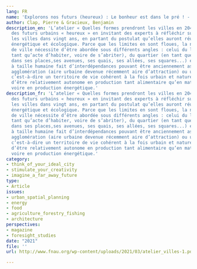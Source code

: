 ```yaml
---
lang: FR
name: 'Explorons nos futurs (heureux) : Le bonheur est dans le pré ! - Atelier'
author: Clap, Pierre & Gracieux, Benjamin
description_en: 'L’atelier « Quelles formes prendront les villes en 2040 » a imaginé
  des futurs urbains « heureux » en invitant des experts à réfléchir sur ce que seront
  les villes dans vingt ans, en partant du postulat qu’elles auront réussi leurs transitions
  énergétique et écologique. Parce que les limites en sont floues, la notion même
  de ville nécessite d’être abordée sous différents angles : celui du logement (en
  tant qu’acte d’habiter, voire de s’abriter), du quartier (en tant que lieu du vivre-ensemble,
  dans ses places,ses avenues, ses quais, ses allées, ses squares...) et du territoire
  à taille humaine fait d’interdépendances pouvant être anciennement assimilé à une
  agglomération (aire urbaine devenue récemment aire d’attraction) ou une bio-région,
  c’est-à-dire un territoire de vie cohérent à la fois urbain et naturel permettant
  d’être relativement autonome en production tant alimentaire qu’en matériaux de construction,
  voire en production énergétique.'
description_fr: 'L’atelier « Quelles formes prendront les villes en 2040 » a imaginé
  des futurs urbains « heureux » en invitant des experts à réfléchir sur ce que seront
  les villes dans vingt ans, en partant du postulat qu’elles auront réussi leurs transitions
  énergétique et écologique. Parce que les limites en sont floues, la notion même
  de ville nécessite d’être abordée sous différents angles : celui du logement (en
  tant qu’acte d’habiter, voire de s’abriter), du quartier (en tant que lieu du vivre-ensemble,
  dans ses places,ses avenues, ses quais, ses allées, ses squares...) et du territoire
  à taille humaine fait d’interdépendances pouvant être anciennement assimilé à une
  agglomération (aire urbaine devenue récemment aire d’attraction) ou une bio-région,
  c’est-à-dire un territoire de vie cohérent à la fois urbain et naturel permettant
  d’être relativement autonome en production tant alimentaire qu’en matériaux de construction,
  voire en production énergétique.'
category:
- think_of_your_ideal_city
- stimulate_your_creativity
- imagine_a_far_away_future
type:
- Article
issues:
- urban_spatial_planning
- energy
- food
- agriculture_forestry_fishing
- architecture
perspectives:
- magazine
- foresight_studies
date: "2021"
file: ''
url: http://www.fnau.org/wp-content/uploads/2021/03/atelier_villes-1.pdf

---
```

